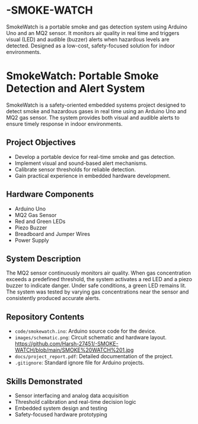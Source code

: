 # -SMOKE-WATCH
SmokeWatch is a portable smoke and gas detection system using Arduino Uno and an MQ2 sensor. It monitors air quality in real time and triggers visual (LED) and audible (buzzer) alerts when hazardous levels are detected. Designed as a low-cost, safety-focused solution for indoor environments.
# SmokeWatch: Portable Smoke Detection and Alert System

SmokeWatch is a safety-oriented embedded systems project designed to detect smoke and hazardous gases in real time using an Arduino Uno and MQ2 gas sensor. The system provides both visual and audible alerts to ensure timely response in indoor environments.

## Project Objectives

- Develop a portable device for real-time smoke and gas detection.
- Implement visual and sound-based alert mechanisms.
- Calibrate sensor thresholds for reliable detection.
- Gain practical experience in embedded hardware development.

## Hardware Components

- Arduino Uno
- MQ2 Gas Sensor
- Red and Green LEDs
- Piezo Buzzer
- Breadboard and Jumper Wires
- Power Supply

## System Description

The MQ2 sensor continuously monitors air quality. When gas concentration exceeds a predefined threshold, the system activates a red LED and a piezo buzzer to indicate danger. Under safe conditions, a green LED remains lit. The system was tested by varying gas concentrations near the sensor and consistently produced accurate alerts.

## Repository Contents

- `code/smokewatch.ino`: Arduino source code for the device.
- `images/schematic.png`: Circuit schematic and hardware layout. https://github.com/Harsh-27451/-SMOKE-WATCH/blob/main/SMOKE%20WATCH%201.jpg
- `docs/project_report.pdf`: Detailed documentation of the project.
- `.gitignore`: Standard ignore file for Arduino projects.

## Skills Demonstrated

- Sensor interfacing and analog data acquisition
- Threshold calibration and real-time decision logic
- Embedded system design and testing
- Safety-focused hardware prototyping

